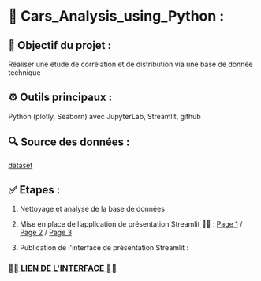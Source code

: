 # 🚗 Cars_Analysis_using_Python :

## 🎯 Objectif du projet :

Réaliser une étude de corrélation et de distribution via une base de donnée technique

## ⚙️ Outils principaux : 
Python (plotly, Seaborn) avec JupyterLab, Streamlit, github 

## 🔍 Source des données :  
[dataset](https://raw.githubusercontent.com/murpi/wilddata/master/quests/cars.csv)

## ✅ Etapes :

1) Nettoyage et analyse de la base de données

2) Mise en place de l’application de présentation Streamlit 👨‍💻  : [Page 1](https://github.com/CamilleMagnette/dataset_voitures/blob/main/Presentation_du_projet.py) / [Page 2](https://github.com/CamilleMagnette/dataset_voitures/blob/main/pages/Correlations.py) / [Page 3](https://github.com/CamilleMagnette/dataset_voitures/blob/main/pages/Distribution.py)

3) Publication de l'interface de présentation Streamlit :

### [🌸🌸 **LIEN DE L'INTERFACE** 🌸🌸](https://camillemagnette-dataset-voitures-presentation-du-projet-qdp9qu.streamlit.app/)
